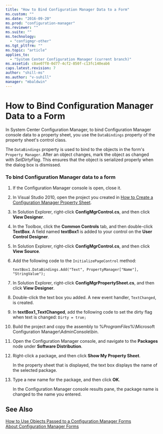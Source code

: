 ```yaml
---
title: "How to Bind Configuration Manager Data to a Form"
ms.custom: ""
ms.date: "2016-09-20"
ms.prod: "configuration-manager"
ms.reviewer: ""
ms.suite: ""
ms.technology:
  - "configmgr-other"
ms.tgt_pltfrm: ""
ms.topic: "article"
applies_to:
  - "System Center Configuration Manager (current branch)"
ms.assetid: c8ae07f8-0d77-4cf2-850f-c13fc140eab6
caps.latest.revision: 7
author: "shill-ms"
ms.author: "v-suhill"
manager: "mbaldwin"
---
```

# How to Bind Configuration Manager Data to a Form
In System Center Configuration Manager, to bind Configuration Manager console data to a property sheet, you use the `DataBindings` property of the property sheet's control class.  

 The `DataBindings` property is used to bind to the objects in the form's `Property Manager`. After an object changes, mark the object as changed with *SetDirtyFlag*. This ensures that the object is serialized properly when the dialog box is dismissed.  

### To bind Configuration Manager data to a form  

1.  If the Configuration Manager console is open, close it.  

2.  In Visual Studio 2010, open the project you created in [How to Create a Configuration Manager Property Sheet](../../../../develop/core/servers/console/how-to-create-a-configuration-manager-property-sheet.md).  

3.  In Solution Explorer, right-click **ConfigMgrControl.cs**, and then click **View Designer**.  

4.  In the Toolbox, click the **Common Controls** tab, and then double-click **TextBox**. A field named **textBox1** is added to your control on the **User Control Designer**.  

5.  In Solution Explorer, right-click **ConfigMgrControl.cs**, and then click **View Source**.  

6.  Add the following code to the `InitializePageControl` method:  

    ```  
    textBox1.DataBindings.Add("Text", PropertyManager["Name"], "StringValue");  
    ```  

7.  In Solution Explorer, right-click **ConfigMgrPropertySheet.cs**, and then click **View Designer**.  

8.  Double-click the text box you added. A new event handler, `TextChanged`, is created.  

9. In **textBox1_TextChanged**, add the following code to set the dirty flag when text is changed: `Dirty = true;`  

10. Build the project and copy the assembly to %*ProgramFiles*%\Microsoft Configuration Manager\AdminConsole\bin.  

11. Open the Configuration Manager console, and navigate to the **Packages** node under **Software Distribution**.  

12. Right-click a package, and then click **Show My Property Sheet**.  

     In the property sheet that is displayed, the text box displays the name of the selected package.  

13. Type a new name for the package, and then click **OK**.  

     In the Configuration Manager console results pane, the package name is changed to the name you entered.  

## See Also  
 [How to Use Objects Passed to a Configuration Manager Forms](../../../../develop/core/servers/console/how-to-use-objects-passed-to-a-configuration-manager-form.md)   
 [About Configuration Manager Forms](../../../../develop/core/servers/console/about-configuration-manager-console-forms.md)
